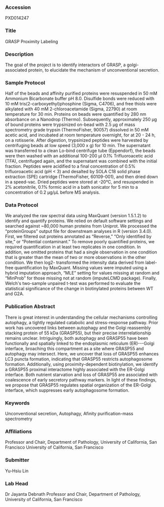 ### Accession
PXD014247

### Title
GRASP Proximity Labeling

### Description
The goal of the project is to identify interactors of GRASP, a golgi-associated protein, to elucidate the mechanism of unconventional secretion.

### Sample Protocol
Half of the beads and affinity purified proteins were resuspended in 50 mM Ammonium Bicarbonate buffer pH 8.0. Disulfide bonds were reduced with 10 mM tris(2-carboxyethyl)phosphine (Sigma, C4706), and free thiols were alkylated with 40 mM 2-chloroacetamide (Sigma, 22790) at room temperature for 30 min. Proteins on beads were quantified by 280 nm absorbance on a Nanodrop (Thermo). Subsequently, approximately 250 μg of bound proteins were trypsinized on-bead with 2.5 μg of mass spectrometry grade trypsin (ThermoFisher, 90057) dissolved in 50 mM acetic acid, and incubated at room temperature overnight, for at 20 - 24 h, on a rotisserie. After digestion, trypsinized peptides were harvested by centrifuging beads at low speed (3,000 x g) for 10 min. The supernatant was transferred to a clean Lo-bind centrifuge tube (Eppendorf), the beads were then washed with an additional 100-200 μl 0.1% Trifluoroacetic acid (TFA), centrifuged again, and the supernatant was combined with the initial fraction.  Peptides were acidified to a final concentration of 0.5% trifluoroacetic acid (pH < 3) and desalted by SOLA C18 solid phase extraction (SPE) cartridge (ThermoFisher, 60109-001), and then dried down in a speed-vac. Dried peptides were stored at -20°C, and resuspended in 2% acetonitrile, 0.1% formic acid in a bath sonicator for 5 min to a concentration of 0.2 μg/μL before MS analysis.

### Data Protocol
We analyzed the raw spectral data using MaxQuant (version 1.5.1.2) to identify and quantify proteins. We relied on default software settings and searched against ~80,000 human proteins from Uniprot. We processed the “proteinGroups” output file for downstream analyses in R (version 3.4.0). First, we filtered out proteins annotated as “Reverse,” “Only identified by site,” or “Potential contaminant.” To remove poorly quantified proteins, we required quantification in at least two replicates in one condition. In addition, we omitted proteins that had a single observation in one condition that is greater than the mean of two or more observations in the other condition. We then log2- transformed the intensity data derived from label-free quantification by MaxQuant. Missing values were imputed using a hybrid imputation approach, “MLE” setting for values missing at random and “MinProb” for those missing not at random (imputeLCMD package). Finally, Welch's two-sample unpaired t-test was performed to evaluate the statistical significance of the change in biotinylated proteins between WT and G2A.

### Publication Abstract
There is great interest in understanding the cellular mechanisms controlling autophagy, a tightly regulated catabolic and stress-response pathway. Prior work has uncovered links between autophagy and the Golgi reassembly stacking protein of 55&#x2005;kDa (GRASP55), but their precise interrelationship remains unclear. Intriguingly, both autophagy and GRASP55 have been functionally and spatially linked to the endoplasmic reticulum (ER)---Golgi interface, broaching this compartment as a site where GRASP55 and autophagy may intersect. Here, we uncover that loss of GRASP55 enhances LC3 puncta formation, indicating that GRASP55 restricts autophagosome formation. Additionally, using proximity-dependent biotinylation, we identify a GRASP55 proximal interactome highly associated with the ER-Golgi interface. Both nutrient starvation and loss of GRASP55 are associated with coalescence of early secretory pathway markers. In light of these findings, we propose that GRASP55 regulates spatial organization of the ER-Golgi interface, which suppresses early autophagosome formation.

### Keywords
Unconventional secretion, Autophagy, Afinity purification-mass spectrometry

### Affiliations
Professor and Chair, Department of Pathology, University of California, San Francisco
University of California, San Francisco

### Submitter
Yu-Hsiu Lin

### Lab Head
Dr Jayanta Debnath
Professor and Chair, Department of Pathology, University of California, San Francisco



